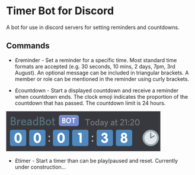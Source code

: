 # Timer Bot for Discord

A bot for use in discord servers for setting reminders and countdowns.

## Commands
* £reminder - Set a reminder for a specific time. Most standard time formats are accepted (e.g. 30 seconds, 10 mins, 2 days, 7pm, 3rd August). An optional message can be included in triangular brackets. A member or role can be mentioned in the reminder using curly brackets. 

* £countdown - Start a displayed countdown and receive a reminder when countdown ends. The clock emoji indicates the proportion of the countdown that has passed. The countdown limit is 24 hours.

![Countdown Display](https://github.com/PikminGuy/discord-timer-bot/blob/master/bot-countdown.png)

* £timer - Start a timer than can be play/paused and reset. Currently under construction...
